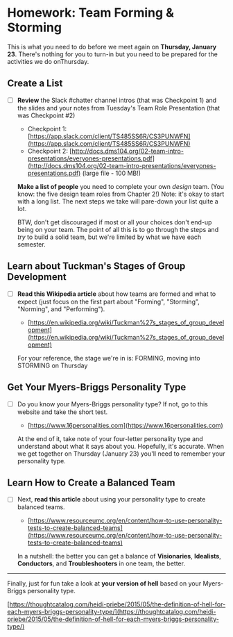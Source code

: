 # Homework: Team Forming & Storming
This is what you need to do before we meet again on **Thursday, January 23**.  There's nothing for you to turn-in but you need to be prepared for the activities we do onThursday.

## Create a List

- [ ] **Review** the Slack #chatter channel intros (that was Checkpoint 1) and the slides and your notes from Tuesday's Team Role Presentation (that was Checkpoint #2)

  - Checkpoint 1: [https://app.slack.com/client/TS485SS6R/CS3PUNWFN](https://app.slack.com/client/TS485SS6R/CS3PUNWFN)
  - Checkpoint 2: [http://docs.dms104.org/02-team-intro-presentations/everyones-presentations.pdf](http://docs.dms104.org/02-team-intro-presentations/everyones-presentations.pdf) (large file - 100 MB!)

  **Make a list of people** you need to complete your own *design* team. (You know: the five design team roles from Chapter 2!)  Note: it's okay to start with a long list. The next steps we take will pare-down your list quite a lot.

  BTW, don't get discouraged if most or all your choices don't end-up being on your team.  The point of all this is to go through the steps and *try* to build a solid team, but we're limited by what we have each semester.

## Learn about Tuckman's Stages of Group Development

- [ ] **Read this Wikipedia article** about how teams are formed and what to expect (just focus on the first part about "Forming", "Storming", "Norming", and "Performing").

  - [https://en.wikipedia.org/wiki/Tuckman%27s_stages_of_group_development](https://en.wikipedia.org/wiki/Tuckman%27s_stages_of_group_development)

  For your reference, the stage we're in is: FORMING, moving into STORMING on Thursday

## Get Your Myers-Briggs Personality Type

- [ ] Do you know your Myers-Briggs personality type?  If not, go to this website and take the short test.
  - [https://www.16personalities.com](https://www.16personalities.com)

  At the end of it, take note of your four-letter personality type and understand about what it says about you.  Hopefully, it's accurate.  When we get together on Thursday (January 23) you'll need to remember your personality type.

## Learn How to Create a Balanced Team

- [ ] Next, **read this article** about using your personality type to create balanced teams.
  - [https://www.resourceumc.org/en/content/how-to-use-personality-tests-to-create-balanced-teams](https://www.resourceumc.org/en/content/how-to-use-personality-tests-to-create-balanced-teams)

  In a nutshell: the better you can get a balance of **Visionaries**, **Idealists**, **Conductors**, and **Troubleshooters** in one team, the better.

----
Finally, just for fun take a look at **your version of hell** based on your Myers-Briggs personality type.

[https://thoughtcatalog.com/heidi-priebe/2015/05/the-definition-of-hell-for-each-myers-briggs-personality-type/](https://thoughtcatalog.com/heidi-priebe/2015/05/the-definition-of-hell-for-each-myers-briggs-personality-type/)